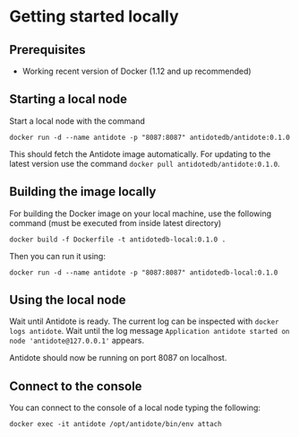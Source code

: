# Getting started locally

## Prerequisites

- Working recent version of Docker (1.12 and up recommended)

## Starting a local node

Start a local node with the command

```
docker run -d --name antidote -p "8087:8087" antidotedb/antidote:0.1.0
```

This should fetch the Antidote image automatically. For updating to the latest version use the command `docker pull antidotedb/antidote:0.1.0`.

## Building the image locally

For building the Docker image on your local machine, use the following command (must be executed from inside latest directory)

```
docker build -f Dockerfile -t antidotedb-local:0.1.0 .
```

Then you can run it using:

```
docker run -d --name antidote -p "8087:8087" antidotedb-local:0.1.0
```

## Using the local node

Wait until Antidote is ready. The current log can be inspected with `docker logs antidote`. Wait until the log message `Application antidote started on node 'antidote@127.0.0.1'` appears.

Antidote should now be running on port 8087 on localhost.

## Connect to the console

You can connect to the console of a local node typing the following:
```
docker exec -it antidote /opt/antidote/bin/env attach
```
